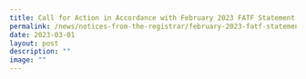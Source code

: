 ```yaml
---
title: Call for Action in Accordance with February 2023 FATF Statement
permalink: /news/notices-from-the-registrar/february-2023-fatf-statement/
date: 2023-03-01
layout: post
description: ""
image: ""
---
```

